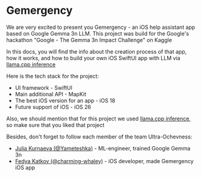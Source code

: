 # Gemergency

<p>We are very excited to present you Gemergency - an iOS help assistant app based on Google Gemma 3n LLM. This project was build for the Google's hackathon "Google - The Gemma 3n Impact Challenge" on Kaggle</p>

<p>In this docs, you will find the info about the creation process of that app, how it works, and how to build your own iOS SwiftUI app with LLM via <a href="https://github.com/ggml-org/llama.cpp">llama.cpp inference</a></p>

<p>Here is the tech stack for the project:</p>
<ul>
    <li>UI framework - SwiftUI</li>
    <li>Main additional API - MapKit</li>
    <li>The best iOS version for an app - iOS 18</li>
    <li>Future support of iOS - iOS 26</li>
</ul>

<p>Also, we should mention that for this project we used <a href="https://github.com/ggml-org/llama.cpp">llama.cpp inference</a>, so make sure that you liked that project</p>

<p>Besides, don't forget to follow each member of the team Ultra-Ochevness:</p>
<ul>
    <li><a href="https://github.com/Yameteshka">Julia Kurnaeva (@Yameteshka)</a> - ML-engineer, trained Google Gemma 3n</li>
    <li><a href="https://github.com/charming-whaley">Fedya Katkov (@charming-whaley)</a> - iOS developer, made Gemergency iOS app</li>
</ul>
